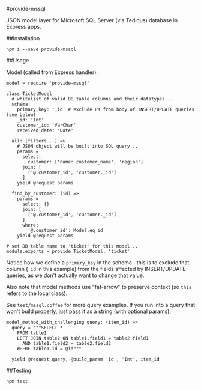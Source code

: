 #provide-mssql

JSON model layer for Microsoft SQL Server (via Tedious) database in Express
apps.

##Installation

`npm i --save provide-mssql`

##Usage

Model (called from Express handler):
```
model = require 'provide-mssql'

class TicketModel
  # whitelist of valid DB table columns and their datatypes...
  schema:
    primary_key: '_id' # exclude PK from body of INSERT/UPDATE queries (see below)
    _id: 'Int'
    customer_id: 'VarChar'
    received_date: 'Date'

  all: (filters...) =>
    # JSON object will be built into SQL query...
    params =
      select:
        customer: ['name: customer_name', 'region']
      join: [
        ['@.customer_id', 'customer._id']
      ]
    yield @request params

  find_by_customer: (id) =>
    params =
      select: {}
      join: [
        ['@.customer_id', 'customer._id']
      ]
      where:
        '@.customer_id': Model.eq id
    yield @request params

# set DB table name to 'ticket' for this model...
module.exports = provide TicketModel, 'ticket'
```

Notice how we define a `primary_key` in the schema--this is to exclude that
column (`_id` in this example) from the fields affected by INSERT/UPDATE
queries, as we don't actually want to change that value.

Also note that model methods use "fat-arrow" to preserve context (so `this`
refers to the local class).

See `test/mssql.coffee` for more query examples. If you run into a query that
won't build properly, just pass it as a string (with optional params):

```
model_method_with_challenging query: (item_id) =>
  query = """SELECT *
    FROM table1
    LEFT JOIN table2 ON table1.field1 = table2.field1
      AND table1.field2 = table2.field2
    WHERE table1.id = @id"""

  yield @request query, @build_param 'id', 'Int', item_id
```

##Testing

`npm test`
